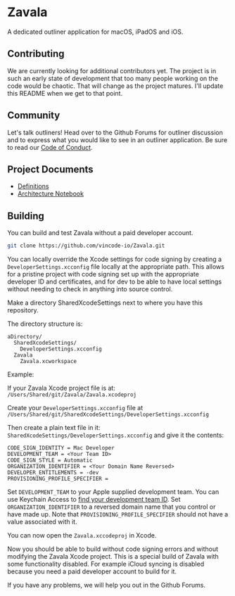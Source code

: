 # Zavala

A dedicated outliner application for macOS, iPadOS and iOS.

## Contributing

We are currently looking for additional contributors yet.  The project is in such an early state of development
that too many people working on the code would be chaotic.  That will change as the project matures.  I'll update
this README when we get to that point.

## Community

Let's talk outliners!  Head over to the Github Forums for outliner discussion and to express what you would like
to see in an outliner application.  Be sure to read our [Code of Conduct](/documentation/CodeOfConduct.md).

## Project Documents

* [Definitions](/documentation/Definitions.md)
* [Architecture Notebook](/documentation/ArchitectureNotebook.md)

## Building

You can build and test Zavala without a paid developer account.

```bash
git clone https://github.com/vincode-io/Zavala.git
```

You can locally override the Xcode settings for code signing
by creating a `DeveloperSettings.xcconfig` file locally at the appropriate path.
This allows for a pristine project with code signing set up with the appropriate
developer ID and certificates, and for dev to be able to have local settings
without needing to check in anything into source control.

Make a directory SharedXcodeSettings next to where you have this repository.

The directory structure is:

```
aDirectory/
  SharedXcodeSettings/
    DeveloperSettings.xcconfig
  Zavala
    Zavala.xcworkspace
```
Example:

If your Zavala Xcode project file is at:
`/Users/Shared/git/Zavala/Zavala.xcodeproj`

Create your `DeveloperSettings.xcconfig` file at
`/Users/Shared/git/SharedXcodeSettings/DeveloperSettings.xcconfig`

Then create a plain text file in it: `SharedXcodeSettings/DeveloperSettings.xcconfig` and
give it the contents:

```
CODE_SIGN_IDENTITY = Mac Developer
DEVELOPMENT_TEAM = <Your Team ID>
CODE_SIGN_STYLE = Automatic
ORGANIZATION_IDENTIFIER = <Your Domain Name Reversed>
DEVELOPER_ENTITLEMENTS = -dev
PROVISIONING_PROFILE_SPECIFIER =
```

Set `DEVELOPMENT_TEAM` to your Apple supplied development team.  You can use Keychain
Access to [find your development team ID](/documentation/FindingYourDevelopmentTeamID.md).
Set `ORGANIZATION_IDENTIFIER` to a reversed domain name that you control or have made up.
Note that `PROVISIONING_PROFILE_SPECIFIER` should not have a value associated with it.

You can now open the `Zavala.xccodeproj` in Xcode.

Now you should be able to build without code signing errors and without modifying
the Zavala Xcode project.  This is a special build of Zavala with some
functionality disabled.  For example iCloud syncing is disabled because you need
a paid developer account to build for it.

If you have any problems, we will help you out in the Github Forums.
